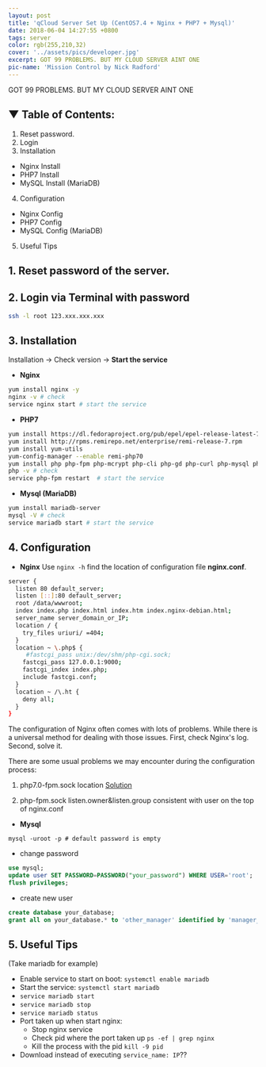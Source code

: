 ```yaml
---
layout: post
title: 'qCloud Server Set Up (CentOS7.4 + Nginx + PHP7 + Mysql)'
date: 2018-06-04 14:27:55 +0800
tags: server
color: rgb(255,210,32)
cover: '../assets/pics/developer.jpg'
excerpt: GOT 99 PROBLEMS. BUT MY CLOUD SERVER AINT ONE
pic-name: 'Mission Control by Nick Radford'
---
```

GOT 99 PROBLEMS. BUT MY CLOUD SERVER AINT ONE

## ▼ Table of Contents:
1. Reset password.
2. Login
3. Installation
* Nginx Install
* PHP7 Install
* MySQL Install (MariaDB)
4. Configuration
* Nginx Config
* PHP7 Config
* MySQL Config (MariaDB)
5. Useful Tips

## 1. Reset password of the server.
## 2. Login via Terminal with password
```bash
ssh -l root 123.xxx.xxx.xxx
```
## 3. Installation
Installation -> Check version -> **Start the service**
* **Nginx**

```bash
yum install nginx -y
nginx -v # check
service nginx start # start the service
```
* **PHP7**

```bash
yum install https://dl.fedoraproject.org/pub/epel/epel-release-latest-7.noarch.rpm
yum install http://rpms.remirepo.net/enterprise/remi-release-7.rpm
yum install yum-utils
yum-config-manager --enable remi-php70
yum install php php-fpm php-mcrypt php-cli php-gd php-curl php-mysql php-ldap php-zip php-fileinfo php-mbstring
php -v # check
service php-fpm restart  # start the service
```
* **Mysql (MariaDB)**

```bash
yum install mariadb-server
mysql -V # check
service mariadb start # start the service
```

## 4. Configuration
* **Nginx**
Use  `nginx -h` find the location of configuration file **nginx.conf**.

```bash
server {
  listen 80 default_server;
  listen [::]:80 default_server;
  root /data/wwwroot;
  index index.php index.html index.htm index.nginx-debian.html;
  server_name server_domain_or_IP;
  location / {
    try_files uriuri/ =404;
  }
  location ~ \.php$ {
     #fastcgi_pass unix:/dev/shm/php-cgi.sock;
    fastcgi_pass 127.0.0.1:9000;
    fastcgi_index index.php;
    include fastcgi.conf;
  }
  location ~ /\.ht {
    deny all;
  }
}
```

The configuration of Nginx often comes with lots of problems. While there is a universal method for dealing with those issues. First, check Nginx's log. Second, solve it.

There are some usual problems we may encounter during the configuration process:

1. php7.0-fpm.sock location
[Solution](https://stackoverflow.com/questions/44757189/where-is-php7-0-fpm-sock-located/44757460)

2. php-fpm.sock listen.owner&listen.group consistent with user on the top of nginx.conf

* **Mysql**

```
mysql -uroot -p # default password is empty
```
* change password

``` sql
use mysql;
update user SET PASSWORD=PASSWORD("your_password") WHERE USER='root';
flush privileges;
```
* create new user

``` sql
create database your_database;
grant all on your_database.* to 'other_manager' identified by 'manager_password';
```

## 5. Useful Tips
(Take mariadb for example)
* Enable service to start on boot: `systemctl enable mariadb`
* Start the service: `systemctl start mariadb`
* `service mariadb start`
* `service mariadb stop`
* `service mariadb status`
* Port taken up when start nginx:
  * Stop nginx service
  * Check pid where the port taken up `ps -ef | grep nginx`
  * Kill the process with the pid `kill -9 pid`
* Download instead of executing `service_name: IP`??
